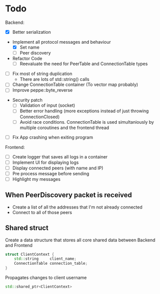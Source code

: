 # Todo

Backend:
- [x] Better serialization
- Implement all protocol messages and behaviour
    - [x] Set name
    - [ ] Peer discovery
- Refactor Code
    - [ ] Reevaluate the need for PeerTable and ConnectionTable types
- [ ] Fix most of string duplication
    - There are lots of std::string() calls
- [ ] Change ConnectionTable container (To vector map probably)
- [ ] Improve peppe::byte_reverse
- Security patch
    - [ ] Validation of input (socket)
    - [ ] Better error handling (more exceptions instead of just throwing
    ConnectionClosed)
    - [ ] Avoid race conditions.
    ConnectionTable is used simultaniously by multiple coroutines
    and the frontend thread
- [ ] Fix App crashing when exiting program

Frontend:
- [ ] Create logger that saves all logs in a container
- [ ] Implement UI for displaying logs
- [ ] Display connected peers (with name and IP)
- [ ] Pre process message before sending
- [ ] Highlight my messages

## When PeerDiscovery packet is received

- Create a list of all the addresses that I'm not already connected
- Connect to all of those peers

## Shared struct 

Create a data structure that stores all core shared
data between Backend and Frontend
```c++
struct ClientContext {
    std::string     client_name;
    ConnectionTable connection_table;
}
```

Propagates changes to client username
```c++
std::shared_ptr<ClientContext>
```